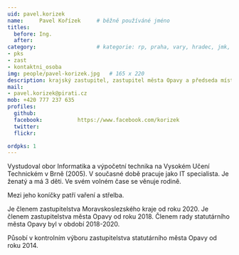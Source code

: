 ```yaml
---
uid: pavel.korizek
name:     Pavel Kořízek  	# běžně používáné jméno
titles:
  before: Ing.
  after:
category:                 	# kategorie: rp, praha, vary, hradec, jmk, senat
- pks
- zast
- kontaktni_osoba
img: people/pavel-korizek.jpg   # 165 x 220
description: krajský zastupitel, zastupitel města Opavy a předseda místního sdružení Opavské Slezsko       	# kratký popis, max 160 znaků
mail:
- pavel.korizek@pirati.cz
mob: +420 777 237 635		  
profiles:
  github:                 
  facebook: 		  https://www.facebook.com/korizek
  twitter: 		  
  flickr: 

ordpks: 1
---
```


Vystudoval obor Informatika a výpočetní technika na Vysokém Učení Technickém v Brně (2005). V současné době pracuje jako IT specialista. Je ženatý a má 3 děti. Ve svém volném čase se věnuje rodině. 

Mezi jeho koníčky patří vaření a střelba. 

Je členem zastupitelstva Moravskoslezského kraje od roku 2020. 
Je členem zastupitelstva města Opavy od roku 2018. Členem rady statutárního města Opavy byl v období 2018-2020.

Působí v kontrolním výboru zastupitelstva statutárního města Opavy od roku 2014.


